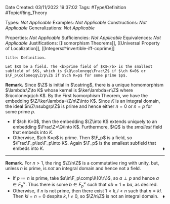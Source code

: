 <div class="topSpace"></div>

Date Created: 03/11/2022 19:37:02
Tags: #Type/Definition #Topic/Ring_Theory

Types: <i>Not Applicable</i>
Examples: <i>Not Applicable</i>
Constructions: <i>Not Applicable</i>
Generalizations: <i>Not Applicable</i>

Properties: <i>Not Applicable</i>
Sufficiencies: <i>Not Applicable</i>
Equivalences: <i>Not Applicable</i>
Justifications: [[Isomorphism Theorems]], [[Universal Property of Localization]], [[Integers#^invertible-iff-coprime]]

``` ad-Definition
title: Definition.

Let $K$ be a field. The <b>prime field of $K$</b> is the smallest subfield of $K$, which is $\Q\coloneqq\Frac\Z$ if $\ch K=0$ or $\F_p\coloneqq\Z/p\Z$ if $\ch K=p$ for some prime $p$.

```

<b>Remark.</b> Since $\Z$ is initial in $\catring$, there is a unique homomorphism $\lambda:\Z\to K$ whose kernel is $\ker\lambda=n\Z$ where $n\coloneqq\ch K$. By the First Isomorphism Theorem, we have the embedding $\Z/\ker\lambda=\Z/n\Z\into K$. Since $K$ is an integral domain, the ideal $n\Z\nsubgrp\Z$ is prime and hence either $n=0$ or $n=p$ for some prime $p$.
* If $\ch K=0$, then the embedding $\Z\into K$ extends uniquely to an embedding $\Frac\Z=\Q\into K$. Furthermore, $\Q$ is the <i>smallest</i> field that embeds into $K$.
* Otherwise, $\ch K=p$ is prime. Then $\F_p$ is a field, so $\Frac\F_p\iso\F_p\into K$. Again $\F_p$ is the smallest subfield that embeds into $K$.<span style="float:right;">$\blacklozenge$</span>

---

<b>Remark.</b> For $n>1$, the ring $\Z/n\Z$ is a commutative ring with unity, but, unless $n$ is prime, is <i>not</i> an integral domain and hence not a field.
* If $p\coloneqq n$ is prime, take $a\in\F_p\comp\l\{0\r\}$, so $a\perp p$ and hence $a\in F_p^\times$. Thus there is some $b\in F_p^\times$ such that $ab=1=ba$, as desired.
* Otherwise, if $n$ is not prime, then there exist $1<k,l<n$ such that $n=kl$. Then $kl=n=0$ despite $k,l\neq0$, so $\Z/n\Z$ is not an integral domain.<span style="float:right;">$\blacklozenge$</span>
